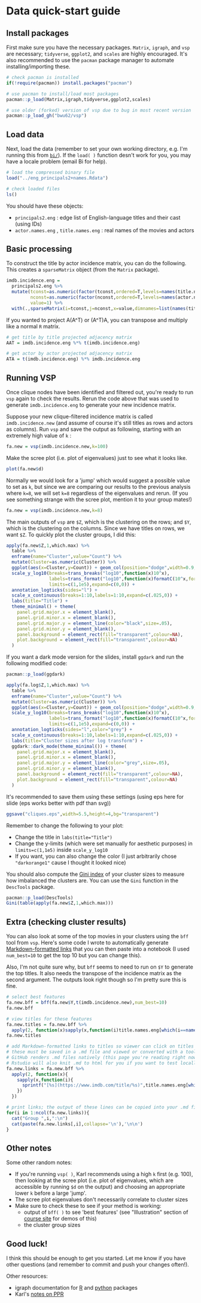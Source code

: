# Data quick-start guide

## Install packages

First make sure you have the necessary packages. `Matrix`, `igraph`, and `vsp` are necessary; `tidyverse`, `ggplot2`, and `scales` are highly encouraged. It's also recommended to use the `pacman` package manager to automate installing/importing these.

```r
# check pacman is installed
if(!require(pacman)) install.packages("pacman")

# use pacman to install/load most packages
pacman::p_load(Matrix,igraph,tidyverse,ggplot2,scales)

# use older (forked) version of vsp due to bug in most recent version
pacman::p_load_gh("bwu62/vsp")
```

## Load data

Next, load the data (remember to set your own working directory, e.g. I'm running this from [`bi/`](https://github.com/bwu62/992Project/tree/master/project/bi)). If the `load( )` function desn't work for you, you may have a locale problem (email Bi for help).

```r
# load the compressed binary file
load("../eng_principals2+names.Rdata")

# check loaded files
ls()
```

You should have these objects:

 - `principals2.eng` : edge list of English-language titles and their cast (using IDs)
 - `actor.names.eng` , `title.names.eng` : real names of the movies and actors

## Basic processing

To construct the title by actor incidence matrix, you can do the following. This creates a `sparseMatrix` object (from the `Matrix` package).

```r
imdb.incidence.eng = 
  principals2.eng %>% 
  mutate(tconst=as.numeric(factor(tconst,ordered=T,levels=names(title.names.eng))),
         nconst=as.numeric(factor(nconst,ordered=T,levels=names(actor.names.eng))),
         value=1) %>% 
  with(.,sparseMatrix(i=tconst,j=nconst,x=value,dimnames=list(names(title.names.eng),names(actor.names.eng))))
```

If you wanted to project A(A^T) or (A^T)A, you can transpose and multiply like a normal `R` matrix.

```r
# get title by title projected adjacency matrix
AAT = imdb.incidence.eng %*% t(imdb.incidence.eng)

# get actor by actor projected adjacency matrix
ATA = t(imdb.incidence.eng) %*% imdb.incidence.eng
```

## Running VSP

Once clique nodes have been identified and filtered out, you're ready to run `vsp` again to check the results. Rerun the code above that was used to generate `imdb.incidence.eng` to generate your new incidence matrix.

Suppose your new clique-filtered incidence matrix is called `imdb.incidence.new` (and assume of course it's still titles as rows and actors as columns). Run `vsp` and save the output as following, starting with an extremely high value of `k` :

```r
fa.new = vsp(imdb.incidence.new,k=100)
```

Make the scree plot (i.e. plot of eigenvalues) just to see what it looks like.

```r
plot(fa.new$d)
```

Normally we would look for a 'jump' which would suggest a possible value to set as `k`, but since we are comparing our results to the previous analysis where `k=8`, we will set `k=8` regardless of the eigenvalues and rerun. (If you see something strange with the scree plot, mention it to your group mates!)

```r
fa.new = vsp(imdb.incidence.new,k=8)
```

The main outputs of `vsp` are `$Z`, which is the clustering on the rows; and `$Y`, which is the clustering on the columns. Since we have titles on rows, we want `$Z`. To quickly plot the cluster groups, I did this:

```r
apply(fa.new$Z,1,which.max) %>% 
  table %>% 
  enframe(name="Cluster",value="Count") %>% 
  mutate(Cluster=as.numeric(Cluster)) %>% 
  ggplot(aes(x=Cluster,y=Count)) + geom_col(position="dodge",width=0.9,fill="darkorange1") + 
  scale_y_log10(breaks=trans_breaks("log10",function(x)10^x),
                labels=trans_format("log10",function(x)formatC(10^x,format="d",big.mark=",")),
                limits=c(1,1e5),expand=c(0,0)) + 
  annotation_logticks(sides="l") + 
  scale_x_continuous(breaks=1:10,labels=1:10,expand=c(.025,0)) + 
  labs(title="Title") + 
  theme_minimal() + theme(
    panel.grid.major.x = element_blank(),
    panel.grid.minor.x = element_blank(),
    panel.grid.major.y = element_line(color="black",size=.05),
    panel.grid.minor.y = element_blank(),
    panel.background = element_rect(fill="transparent",colour=NA),
    plot.background = element_rect(fill="transparent",colour=NA)
  )
```

If you want a dark mode version for the slides, install `ggdark` and run the following modified code:

```r
pacman::p_load(ggdark)

apply(fa.log$Z,1,which.max) %>% 
  table %>% 
  enframe(name="Cluster",value="Count") %>% 
  mutate(Cluster=as.numeric(Cluster)) %>% 
  ggplot(aes(x=Cluster,y=Count)) + geom_col(position="dodge",width=0.9,fill="darkorange1") + 
  scale_y_log10(breaks=trans_breaks("log10",function(x)10^x),
                labels=trans_format("log10",function(x)formatC(10^x,format="d",big.mark=",")),
                limits=c(1,1e5),expand=c(0,0)) + 
  annotation_logticks(sides="l",color="grey") + 
  scale_x_continuous(breaks=1:10,labels=1:10,expand=c(.025,0)) + 
  labs(title="Cluster sizes after log transform") + 
  ggdark::dark_mode(theme_minimal()) + theme(
    panel.grid.major.x = element_blank(),
    panel.grid.minor.x = element_blank(),
    panel.grid.major.y = element_line(color="grey",size=.05),
    panel.grid.minor.y = element_blank(),
    panel.background = element_rect(fill="transparent",colour=NA),
    plot.background = element_rect(fill="transparent",colour=NA)
  )
```

It's recommended to save them using these settings (using eps here for slide (eps works better with pdf than svg))

```r
ggsave("cliques.eps",width=5.5,height=4,bg="transparent")
```

Remember to change the following to your plot:
 - Change the title in `labs(title="Title")`
 - Change the y-limits (which were set manually for aesthetic purposes) in `limits=c(1,1e5)` inside `scale_y_log10`
 - If you want, you can also change the color (I just arbitrarily chose `"darkorange1"` cause I thought it looked nice)

You should also compute the [Gini index](https://en.wikipedia.org/wiki/Gini_coefficient) of your cluster sizes to measure how imbalanced the clusters are. You can use the `Gini` function in the `DescTools` package.

```r
pacman::p_load(DescTools)
Gini(table(apply(fa.new$Z,1,which.max)))
```

## Extra (checking cluster results)

You can also look at some of the top movies in your clusters using the `bff` tool from `vsp`. Here's some code I wrote to automatically generate [Markdown-formatted links](https://github.com/adam-p/markdown-here/wiki/Markdown-Cheatsheet#links) that you can then paste into a notebook (I used `num_best=10` to get the top 10 but you can change this).

Also, I'm not quite sure why, but `bff` seems to need to run on `$Y` to generate the top titles. It also needs the transpose of the incidence matrix as the second argument. The outputs look right though so I'm pretty sure this is fine.

```r
# select best features
fa.new.bff = bff(fa.new$Y,t(imdb.incidence.new),num_best=10)
fa.new.bff

# view titles for these features
fa.new.titles = fa.new.bff %>% 
  apply(2, function(x)sapply(x,function(i)title.names.eng[which(i==names(title.names.eng))]))
fa.new.titles

# add Markdown-formatted links to titles so viewer can click on titles to get to movie page on imdb
# these must be saved in a .md file and viewed or converted with a tool that understands Markdown
# GitHub renders .md files natively (this page you're reading right now is actually written in .md)
# Rstudio will also knit .md to html for you if you want to test locally
fa.new.links = fa.new.bff %>% 
  apply(2, function(x){
    sapply(x,function(i){
      sprintf("[%s](https://www.imdb.com/title/%s)",title.names.eng[which(i==names(title.names.eng))],i)
    })
  })

# print links; the output of these lines can be copied into your .md files directly
for(i in 1:ncol(fa.new.links)){
  cat("Group ",i,":\n")
  cat(paste(fa.new.links[,i],collapse='\n'),'\n\n')
}
```

## Other notes

Some other random notes:

 - If you're running `vsp( )`, Karl recommends using a high `k` first (e.g. 100), then looking at the scree plot (i.e. plot of eigenvalues, which are accessible by running `$d` on the output) and choosing an appropriate lower `k` before a large 'jump'.
 - The scree plot eigenvalues don't necessarily correlate to cluster sizes
 - Make sure to check these to see if your method is working:
   - output of `bff( )` to see 'best features' (see "Illustration" section of [course site](http://pages.stat.wisc.edu/~karlrohe/992/lectureNotes.html) for demos of this)
   - the cluster group sizes

## Good luck!

I think this should be enough to get you started. Let me know if you have other questions (and remember to commit and push your changes often!).

Other resources:

 - igraph documentation for [R](https://igraph.org/r/) and [python](https://igraph.org/python/) packages
 - Karl's [notes on PPR](http://pages.stat.wisc.edu/~karlrohe/992/tutorials/directedEdges.pdf)
